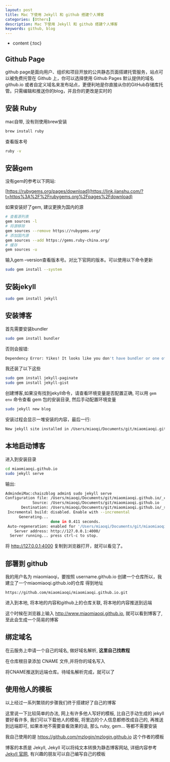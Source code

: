 ```yaml
---
layout: post
title: Mac 下使用 Jekyll 和 github 搭建个人博客
categories: [Others]
description: Mac 下使用 Jekyll 和 github 搭建个人博客
keywords: github, blog
---
```


* content
{:toc}


## Github Page

github page是面向用户、组织和项目开放的公共静态页面搭建托管服务，站点可以被免费托管在 Github 上，你可以选择使用 Github Pages 默认提供的域名 github.io 或者自定义域名来发布站点，更便利地是你直接从你的GitHub存储库托管。只需编辑和推送你的blog，并且你的更改是实时的

## 安装 Ruby

mac自带, 没有则使用brew安装

```bash
brew install ruby
```

查看版本号

```bash
ruby -v
```

## 安装gem

没有gem的参考以下网站:

[https://rubygems.org/pages/download](https://link.jianshu.com/?t=https%3A%2F%2Frubygems.org%2Fpages%2Fdownload)

如果安装好了gem, 建议更换为国内的源

```bash
# 查看源列表
gem sources -l
# 将源移除
gem sources --remove https://rubygems.org/
# 添加国内源
gem sources --add https://gems.ruby-china.org/
# 缓存
gem sources -u
```

输入gem –version查看版本号。对比下官网的版本。可以使用以下命令更新

```bash
sudo gem install --system
```

## 安装jekyll

```bash
sudo gem install jekyll
```

## 安装博客

首先需要安装bundler

```bash
sudo gem install bundler
```

否则会报错:

```bash
Dependency Error: Yikes! It looks like you don't have bundler or one of its dependencies installed
```

我还装了以下这些

```bash
sudo gem install jekyll-paginate
sudo gem install jekyll-gist
```

创建博客,如果没有找到jekyll命令，请查看环境变量是否配置正确, 可以用 `gem env` 命令查看 gem 包的安装目录, 然后手动配置环境变量

```bash
sudo jekyll new blog
```

安装过程会显示一堆安装的内容，最后一行:

```bash
New jekyll site installed in /Users/miaoqi/Documents/git/miaomiaoqi.github.io
```

## 本地启动博客

进入到安装目录

```bash
cd miaomiaoqi.github.io
sudo jekyll serve
```

输出:

```bash
AdmindeiMac:chaiszblog admin$ sudo jekyll serve
Configuration file: /Users/miaoqi/Documents/git/miaomiaoqi.github.io/_config.yml
            Source: /Users/miaoqi/Documents/git/miaomiaoqi.github.io
       Destination: /Users/miaoqi/Documents/git/miaomiaoqi.github.io/_site
 Incremental build: disabled. Enable with --incremental
      Generating... 
                    done in 0.411 seconds.
 Auto-regeneration: enabled for '/Users/miaoqi/Documents/git/miaomiaoqi.github.io'
    Server address: http://127.0.0.1:4000/
  Server running... press ctrl-c to stop.
```

将 http://127.0.0.1:4000 复制到浏览器打开，就可以看见了。

## 部署到 github

我的用户名为 miaomiaoqi，要按照 username.github.io 创建一个仓库所以，我建立了一个miaomiaoqi.github.io的仓库
得到地址

```http
https://github.com/miaomiaoqi/miaomiaoqi.github.io.git
```

进入到本地, 将本地的内容和github上的仓库关联, 将本地的内容推送到远端

这个时候在浏览器上输入 http://www.miaomiaoqi.github.io, 就可以看到博客了, 至此会生成一个简易的博客

## 绑定域名

在云服务上申请一个自己的域名, 做好域名解析, **这里自己找教程**

在仓库根目录添加 CNAME 文件,并将你的域名写入

将CNAME推送到远端仓库。待域名解析完成，就可以了



## 使用他人的模板

以上经过一系列繁琐的步骤我们终于搭建好了自己的博客

这里说一下比较简单的办法, 网上有许多他人写好的模板, 比自己手动生成的 jekyll 要好看许多, 我们可以下载他人的模板, 将里边的个人信息都修改成自己的, 再推送到远端即可, 如果本地不需要查看效果的话, 那么 ruby, gem... 等都不需要安装

我自己使用的是 https://github.com/mzlogin/mzlogin.github.io 这个作者的模板

博客的本质是 Jekyll, Jekyll 可以将纯文本转换为静态博客网站, 详细内容参考 [Jekyll 官网](http://jekyllcn.com/), 有兴趣的朋友可以自己编写自己的模板